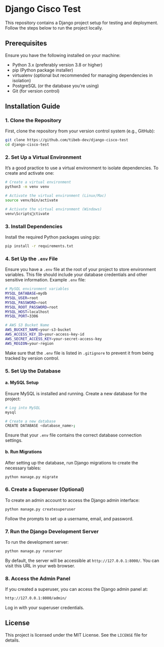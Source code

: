 
# Django Cisco Test

This repository contains a Django project setup for testing and deployment. Follow the steps below to run the project locally.

## Prerequisites

Ensure you have the following installed on your machine:
- Python 3.x (preferably version 3.8 or higher)
- pip (Python package installer)
- virtualenv (optional but recommended for managing dependencies in isolation)
- PostgreSQL (or the database you're using)
- Git (for version control)

## Installation Guide

### 1. Clone the Repository

First, clone the repository from your version control system (e.g., GitHub):

```bash
git clone https://github.com/tibeb-dev/django-cisco-test
cd django-cisco-test
```

### 2. Set Up a Virtual Environment

It’s a good practice to use a virtual environment to isolate dependencies. To create and activate one:

```bash
# Create a virtual environment
python3 -m venv venv

# Activate the virtual environment (Linux/Mac)
source venv/bin/activate

# Activate the virtual environment (Windows)
venv\Scriptsctivate
```

### 3. Install Dependencies

Install the required Python packages using pip:

```bash
pip install -r requirements.txt
```

### 4. Set Up the `.env` File

Ensure you have a `.env` file at the root of your project to store environment variables. This file should include your database credentials and other sensitive information. Example `.env` file:

```bash
# MySQL environment variables
MYSQL_DATABASE=mydb
MYSQL_USER=root
MYSQL_PASSWORD=root
MYSQL_ROOT_PASSWORD=root
MYSQL_HOST=localhost
MYSQL_PORT=3306

# AWS S3 Bucket Name
AWS_BUCKET_NAME=your-s3-bucket
AWS_ACCESS_KEY_ID=your-access-key-id
AWS_SECRET_ACCESS_KEY=your-secret-access-key
AWS_REGION=your-region
```

Make sure that the `.env` file is listed in `.gitignore` to prevent it from being tracked by version control.

### 5. Set Up the Database

#### a. MySQL Setup

Ensure MySQL is installed and running. Create a new database for the project:

```bash
# Log into MySQL
mysql

# Create a new database
CREATE DATABASE <database_name>;
```

Ensure that your `.env` file contains the correct database connection settings.

#### b. Run Migrations

After setting up the database, run Django migrations to create the necessary tables:

```bash
python manage.py migrate
```

### 6. Create a Superuser (Optional)

To create an admin account to access the Django admin interface:

```bash
python manage.py createsuperuser
```

Follow the prompts to set up a username, email, and password.

### 7. Run the Django Development Server

To run the development server:

```bash
python manage.py runserver
```

By default, the server will be accessible at `http://127.0.0.1:8000/`. You can visit this URL in your web browser.

### 8. Access the Admin Panel

If you created a superuser, you can access the Django admin panel at:

```bash
http://127.0.0.1:8000/admin/
```

Log in with your superuser credentials.

## License

This project is licensed under the MIT License. See the `LICENSE` file for details.
